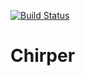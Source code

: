 [![Build Status](https://travis-ci.org/bolson10/Chirper.svg?branch=master)](https://travis-ci.org/bolson10/Chirper)

# Chirper

